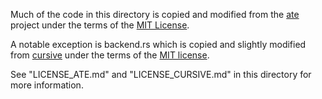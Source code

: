 Much of the code in this directory is copied and modified from the [ate](https://github.com/wasmerio/ate/tree/87635b5b49c4163885ce840f4f1c2f30977f40cc) project under the terms of the [MIT License](https://github.com/wasmerio/ate/blob/87635b5b49c4163885ce840f4f1c2f30977f40cc/LICENSE-MIT).

A notable exception is backend.rs which is copied and slightly modified from [cursive](https://github.com/gyscos/cursive/tree/a3757c7e7039ff9dfe92ad755a07868ddbca324a) under the terms of the [MIT license](https://github.com/gyscos/cursive/blob/a3757c7e7039ff9dfe92ad755a07868ddbca324a/LICENSE).

See "LICENSE_ATE.md" and "LICENSE_CURSIVE.md" in this directory for more information.